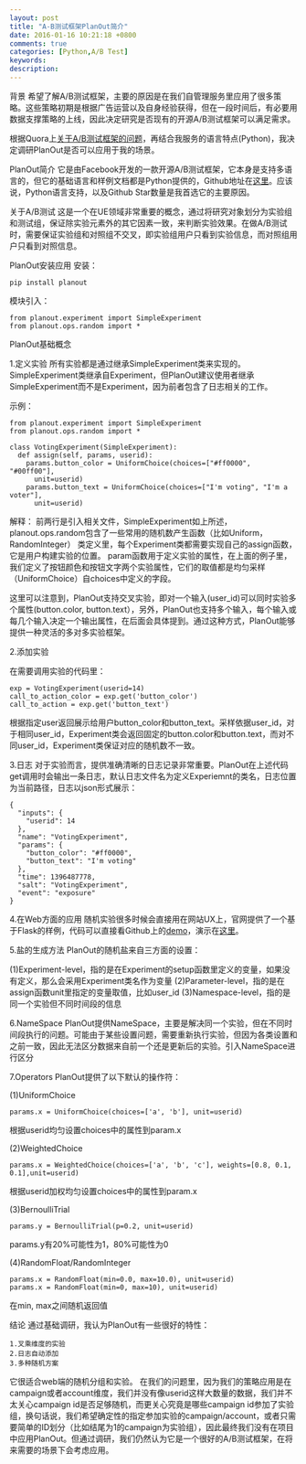 ```yaml
---
layout: post
title: "A-B测试框架PlanOut简介"
date: 2016-01-16 10:21:18 +0800
comments: true
categories: [Python,A/B Test] 
keywords: 
description: 
---
```


背景
希望了解A/B测试框架，主要的原因是在我们自管理服务里应用了很多策略。这些策略初期是根据广告运营以及自身经验获得，但在一段时间后，有必要用数据支撑策略的上线，因此决定研究是否现有的开源A/B测试框架可以满足需求。

根据Quora上[关于A/B测试框架的问题](https://www.quora.com/Which-are-the-best-open-source-A-B-testing-framework-to-use-in-your-projects)，再结合我服务的语言特点(Python)，我决定调研PlanOut是否可以应用于我的场景。

PlanOut简介
它是由Facebook开发的一款开源A/B测试框架，它本身是支持多语言的，但它的基础语言和样例文档都是Python提供的，Github地址在[这里](https://github.com/facebook/planout)。应该说，Python语言支持，以及Github Star数量是我首选它的主要原因。

关于A/B测试
这是一个在UE领域非常重要的概念，通过将研究对象划分为实验组和测试组，保证除实验元素外的其它因素一致，来判断实验效果。在做A/B测试时，需要保证实验组和对照组不交叉，即实验组用户只看到实验信息，而对照组用户只看到对照信息。

PlanOut安装应用
安装：

	pip install planout
模块引入：

	from planout.experiment import SimpleExperiment
	from planout.ops.random import *

PlanOut基础概念

1.定义实验
所有实验都是通过继承SimpleExperiment类来实现的。SimpleExperiment类继承自Experiment，但PlanOut建议使用者继承SimpleExperiment而不是Experiment，因为前者包含了日志相关的工作。

示例：

	from planout.experiment import SimpleExperiment
	from planout.ops.random import *
	
	class VotingExperiment(SimpleExperiment):
	  def assign(self, params, userid):
	    params.button_color = UniformChoice(choices=["#ff0000", "#00ff00"],
	      unit=userid)
	    params.button_text = UniformChoice(choices=["I'm voting", "I'm a voter"],
	      unit=userid)
解释：
	前两行是引入相关文件，SimpleExperiment如上所述，planout.ops.random包含了一些常用的随机数产生函数（比如Uniform，RandomInteger）
	类定义里，每个Experiment类都需要实现自己的assign函数，它是用户构建实验的位置。
	param函数用于定义实验的属性，在上面的例子里，我们定义了按钮颜色和按钮文字两个实验属性，它们的取值都是均匀采样（UniformChoice）自choices中定义的字段。

这里可以注意到，PlanOut支持交叉实验，即对一个输入(user_id)可以同时实验多个属性(button.color, button.text），另外，PlanOut也支持多个输入，每个输入或每几个输入决定一个输出属性，在后面会具体提到。通过这种方式，PlanOut能够提供一种灵活的多对多实验框架。
	
2.添加实验

在需要调用实验的代码里：

	exp = VotingExperiment(userid=14)
	call_to_action_color = exp.get('button_color')
	call_to_action = exp.get('button_text')
根据指定user返回展示给用户button_color和button_text。采样依据user\_id，对于相同user\_id，Experiment类会返回固定的button.color和button.text，而对不同user\_id，Experiment类保证对应的随机数不一致。

3.日志
对于实验而言，提供准确清晰的日志记录非常重要。PlanOut在上述代码get调用时会输出一条日志，默认日志文件名为定义Experiemnt的类名，日志位置为当前路径，日志以json形式展示：

	{
	  "inputs": {
	    "userid": 14
	  },
	  "name": "VotingExperiment",
	  "params": {
	    "button_color": "#ff0000",
	    "button_text": "I'm voting"
	  },
	  "time": 1396487778,
	  "salt": "VotingExperiment",
	  "event": "exposure"
	}

4.在Web方面的应用
随机实验很多时候会直接用在网站UX上，官网提供了一个基于Flask的样例，代码可以直接看Github上的[demo](https://github.com/facebook/planout/blob/master/demos/anchoring_demo.py)，演示在[这里](http://planoutdemo.herokuapp.com/)。

5.盐的生成方法
PlanOut的随机盐来自三方面的设置：

(1)Experiment-level，指的是在Experiment的setup函数里定义的变量，如果没有定义，那么会采用Experiment类名作为变量
(2)Parameter-level，指的是在assign函数unit里指定的变量取值，比如user_id
(3)Namespace-level，指的是同一个实验但不同时间段的信息

6.NameSpace
PlanOut提供NameSpace，主要是解决同一个实验，但在不同时间段执行的问题。可能由于某些设置问题，需要重新执行实验，但因为各类设置和之前一致，因此无法区分数据来自前一个还是更新后的实验。引入NameSpace进行区分

7.Operators
PlanOut提供了以下默认的操作符：

(1)UniformChoice

	params.x = UniformChoice(choices=['a', 'b'], unit=userid)
根据userid均匀设置choices中的属性到param.x

(2)WeightedChoice

	params.x = WeightedChoice(choices=['a', 'b', 'c'], weights=[0.8, 0.1, 0.1],unit=userid)
根据userid加权均匀设置choices中的属性到param.x

(3)BernoulliTrial

	params.y = BernoulliTrial(p=0.2, unit=userid)
params.y有20%可能性为1，80%可能性为0

(4)RandomFloat/RandomInteger

	params.x = RandomFloat(min=0.0, max=10.0), unit=userid)
	params.x = RandomFloat(min=0, max=10), unit=userid)
在min, max之间随机返回值

结论
通过基础调研，我认为PlanOut有一些很好的特性：

	1.叉乘维度的实验
	2.日志自动添加
	3.多种随机方案
它很适合web端的随机分组和实验。
在我们的问题里，因为我们的策略应用是在campaign或者account维度，我们并没有像userid这样大数量的数据，我们并不太关心campaign id是否足够随机，而更关心究竟是哪些campaign id参加了实验组，换句话说，我们希望确定性的指定参加实验的campaign/account，或者只需要简单的ID划分（比如结尾为1的campaign为实验组），因此最终我们没有在项目中应用PlanOut。但通过调研，我们仍然认为它是一个很好的A/B测试框架，在将来需要的场景下会考虑应用。

  
